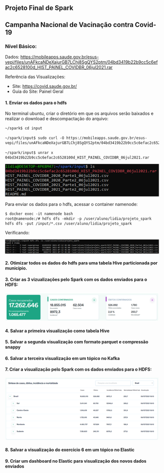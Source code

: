 ## Projeto Final de Spark

## **Campanha Nacional de Vacinação contra Covid-19**



### Nível Básico:

Dados: https://mobileapps.saude.gov.br/esus-vepi/files/unAFkcaNDeXajurGB7LChj8SgQYS2ptm/04bd3419b22b9cc5c6efac2c6528100d_HIST_PAINEL_COVIDBR_06jul2021.rar

Referência das Visualizações:

- Site: https://covid.saude.gov.br/
- Guia do Site: Painel Geral



#### 1. Enviar os dados para o hdfs

 No terminal ubuntu, criar o diretório em que os arquivos serão baixados e realizar o download e descompactação do arquivo:

```
~/spark$ cd input

~/spark/input$ sudo curl -O https://mobileapps.saude.gov.br/esus-vepi/files/unAFkcaNDeXajurGB7LChj8SgQYS2ptm/04bd3419b22b9cc5c6efac2c6528100d_HIST_PAINEL_COVIDBR_06jul2021.rar

~/spark/input$ unrar x 04bd3419b22b9cc5c6efac2c6528100d_HIST_PAINEL_COVIDBR_06jul2021.rar 

```

![](https://github.com/lidiams/projeto_spark_semantix/blob/main/images/exe1_1.PNG)

Para enviar os dados para o hdfs, acessar o container namenode:

```
$ docker exec -it namenode bash
root@namenode:/# hdfs dfs -mkdir -p /user/aluno/lidia/projeto_spark
hdfs dfs -put /input/*.csv /user/aluno/lidia/projeto_spark
```

Verificando:

![](https://github.com/lidiams/projeto_spark_semantix/blob/main/images/exe1_2.PNG)

#### 2. Otimizar todos os dados do hdfs para uma tabela Hive particionada por município.





#### 3. Criar as 3 vizualizações pelo Spark com os dados enviados para o HDFS:

![](https://github.com/lidiams/projeto_spark_semantix/blob/main/images/exe3.PNG)

#### 4. Salvar a primeira visualização como tabela Hive





#### 5. Salvar a segunda visualização com formato parquet e compressão snappy





#### 6. Salvar a terceira visualização em um tópico no Kafka





#### 7. Criar a visualização pelo Spark com os dados enviados para o HDFS:

![](https://github.com/lidiams/projeto_spark_semantix/blob/main/images/exe7.PNG)





#### 8. Salvar a visualização do exercício 6 em um tópico no Elastic





#### 9. Criar um dashboard no Elastic para visualização dos novos dados enviados